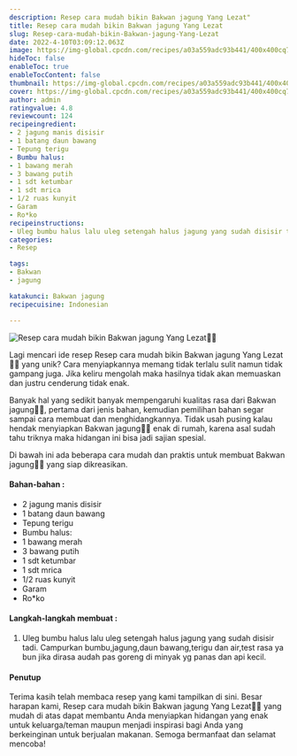 ```yaml
---
description: Resep cara mudah bikin Bakwan jagung Yang Lezat"
title: Resep cara mudah bikin Bakwan jagung Yang Lezat
slug: Resep-cara-mudah-bikin-Bakwan-jagung-Yang-Lezat
date: 2022-4-10T03:09:12.063Z
image: https://img-global.cpcdn.com/recipes/a03a559adc93b441/400x400cq70/photo.jpg
hideToc: false
enableToc: true
enableTocContent: false
thumbnail: https://img-global.cpcdn.com/recipes/a03a559adc93b441/400x400cq70/photo.jpg
cover: https://img-global.cpcdn.com/recipes/a03a559adc93b441/400x400cq70/photo.jpg
author: admin
ratingvalue: 4.8
reviewcount: 124
recipeingredient:
- 2 jagung manis disisir
- 1 batang daun bawang
- Tepung terigu
- Bumbu halus:
- 1 bawang merah
- 3 bawang putih
- 1 sdt ketumbar
- 1 sdt mrica
- 1/2 ruas kunyit
- Garam
- Ro*ko
recipeinstructions:
- Uleg bumbu halus lalu uleg setengah halus jagung yang sudah disisir tadi. Campurkan bumbu,jagung,daun bawang,terigu dan air,test rasa ya bun jika dirasa audah pas goreng di minyak yg panas dan api kecil.
categories:
- Resep

tags:
- Bakwan
- jagung

katakunci: Bakwan jagung
recipecuisine: Indonesian

---
```


![Resep cara mudah bikin Bakwan jagung Yang Lezat👩‍🍳](https://img-global.cpcdn.com/recipes/a03a559adc93b441/400x400cq70/photo.jpg)

Lagi mencari ide resep Resep cara mudah bikin Bakwan jagung Yang Lezat👩‍🍳 yang unik? Cara menyiapkannya memang tidak terlalu sulit namun tidak gampang juga. Jika keliru mengolah maka hasilnya tidak akan memuaskan dan justru cenderung tidak enak.

Banyak hal yang sedikit banyak mempengaruhi kualitas rasa dari Bakwan jagung👩‍🍳, pertama dari jenis bahan, kemudian pemilihan bahan segar sampai cara membuat dan menghidangkannya. Tidak usah pusing kalau hendak menyiapkan Bakwan jagung👩‍🍳 enak di rumah, karena asal sudah tahu triknya maka hidangan ini bisa jadi sajian spesial.

Di bawah ini ada beberapa cara mudah dan praktis untuk membuat Bakwan jagung👩‍🍳 yang siap dikreasikan.

<!--inarticleads1-->

#### Bahan-bahan :

- 2 jagung manis disisir
- 1 batang daun bawang
- Tepung terigu
- Bumbu halus:
- 1 bawang merah
- 3 bawang putih
- 1 sdt ketumbar
- 1 sdt mrica
- 1/2 ruas kunyit
- Garam
- Ro*ko

<!--inarticleads2-->

#### Langkah-langkah membuat :

1. Uleg bumbu halus lalu uleg setengah halus jagung yang sudah disisir tadi. Campurkan bumbu,jagung,daun bawang,terigu dan air,test rasa ya bun jika dirasa audah pas goreng di minyak yg panas dan api kecil.

#### Penutup

Terima kasih telah membaca resep yang kami tampilkan di sini. Besar harapan kami, Resep cara mudah bikin Bakwan jagung Yang Lezat👩‍🍳 yang mudah di atas dapat membantu Anda menyiapkan hidangan yang enak untuk keluarga/teman maupun menjadi inspirasi bagi Anda yang berkeinginan untuk berjualan makanan. Semoga bermanfaat dan selamat mencoba!